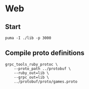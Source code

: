 # Web

## Start

```
puma -I ./lib -p 3000
```

## Compile proto definitions

```
grpc_tools_ruby_protoc \
    --proto_path ../protobuf \
    --ruby_out=lib \
    --grpc_out=lib \
    ../protobuf/proto/games.proto
```
